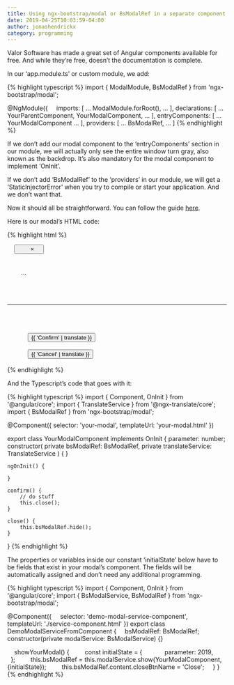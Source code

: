 ```yaml
---
title: Using ngx-bootstrap/modal or BsModalRef in a separate component
date: 2019-04-25T10:03:59-04:00
author: jonashendrickx
category: programming
---
```

Valor Software has made a great set of Angular components available for free. And while they&#8217;re free, doesn&#8217;t the documentation is complete.

In our &#8216;app.module.ts&#8217; or custom module, we add:

{% highlight typescript %}
import { ModalModule, BsModalRef } from 'ngx-bootstrap/modal';

@NgModule({
    imports: [
        ...
            ModalModule.forRoot(),
        ...
    ],
    declarations: [
        ...
        YourParentComponent,
        YourModalComponent,
        ...
    ],
    entryComponents: [
        ...
        YourModalComponent
        ...
    ],
    providers: [
        ...
        BsModalRef,
        ...
    ]
{% endhighlight %}


If we don&#8217;t add our modal component to the &#8216;entryComponents&#8217; section in our module, we will actually only see the entire window turn gray, also known as the backdrop. It&#8217;s also mandatory for the modal component to implement &#8216;OnInit&#8217;.

If we don&#8217;t add &#8216;BsModalRef&#8217; to the &#8216;providers&#8217; in our module, we will get a &#8216;StaticInjectorError&#8217; when you try to compile or start your application. And we don&#8217;t want that.

Now it should all be straightforward. You can follow the guide <a href="https://valor-software.com/ngx-bootstrap/#/modals" target="_blank" rel="noopener noreferrer">here</a>.

Here is our modal&#8217;s HTML code:

{% highlight html %}
<div class="modal-header">
    <button type="button" class="close pull-right" aria-label="Close" (click)="close()">
        <span aria-hidden="true">&times;</span>
    </button>
</div>
<div class="modal-body">
    <div class="row">
        <div class="col-12">
        ... <!-- Some content -->    
        </div>
    </div>
    <div class="ibox-row-padding">
        <hr class="hr-line"/>
    </div>
    <div class="row">
        <div class="col-sm-6 m-b-xs">
            <button type="button" class="btn btn-primary btn-block" (click)="confirm()">{{ 'Confirm' | translate }}</button>
        </div>
        <div class="col-sm-6">
            <button class="btn btn-dark btn-block" type="button" (click)="close()">{{ 'Cancel' | translate }}</button>
        </div>
    </div>
</div>
{% endhighlight %}


And the Typescript&#8217;s code that goes with it:

{% highlight typescript %}
import { Component, OnInit } from '@angular/core';
import { TranslateService } from '@ngx-translate/core';
import { BsModalRef } from 'ngx-bootstrap/modal';

@Component({
    selector: 'your-modal',
    templateUrl: 'your-modal.html'
})

export class YourModalComponent implements OnInit {
    parameter: number;
    constructor(
        private bsModalRef: BsModalRef,
        private translateService: TranslateService
    ) {
    }

    ngOnInit() {

    }

    confirm() {
        // do stuff
        this.close();
    }

    close() {
        this.bsModalRef.hide();
    }
}
{% endhighlight %}

The properties or variables inside our constant &#8216;initialState&#8217; below have to be fields that exist in your modal&#8217;s component. The fields will be automatically assigned and don&#8217;t need any additional programming.

{% highlight typescript %}
import { Component, OnInit } from '@angular/core';
import { BsModalService, BsModalRef } from 'ngx-bootstrap/modal';

@Component({
    selector: 'demo-modal-service-component',
    templateUrl: './service-component.html'
})
export class DemoModalServiceFromComponent {
    bsModalRef: BsModalRef;
    constructor(private modalService: BsModalService) {}

    showYourModal() {
        const initialState = {
            parameter: 2019,
        };
        this.bsModalRef = this.modalService.show(YourModalComponent, {initialState});
        this.bsModalRef.content.closeBtnName = 'Close';
    }
}
{% endhighlight %}